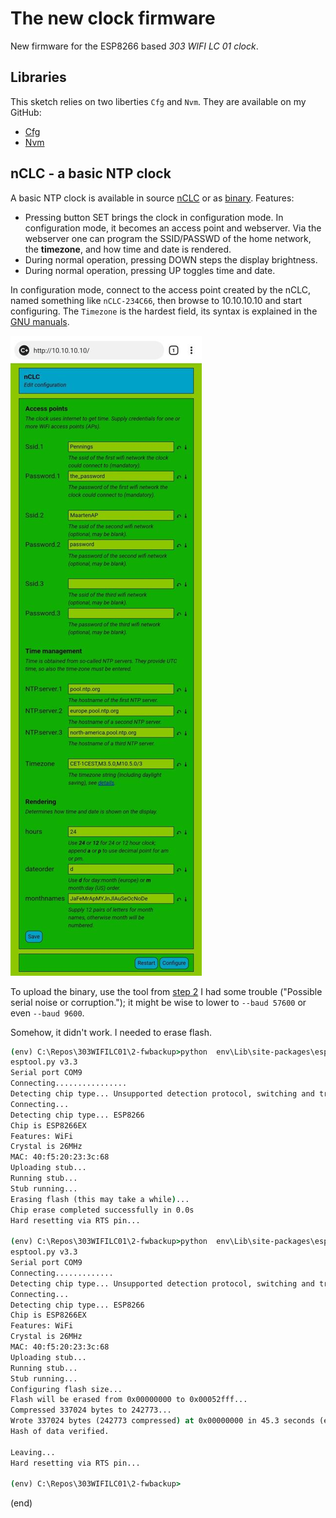 # The new clock firmware

New firmware for the ESP8266 based _303 WIFI LC 01 clock_.


## Libraries

This sketch relies on two liberties `Cfg` and `Nvm`.
They are available on my GitHub:
 - [Cfg](https://github.com/maarten-pennings/Cfg)
 - [Nvm](https://github.com/maarten-pennings/Nvm)


## nCLC - a basic NTP clock

A basic NTP clock is available in source [nCLC](nCLC) or as [binary](nCLC.ino.bin).
Features:

 - Pressing button SET brings the clock in configuration mode.
   In configuration mode, it becomes an access point and webserver.
   Via the webserver one can program the SSID/PASSWD of the home network, the **timezone**,
   and how time and date is rendered.
 - During normal operation, pressing DOWN steps the display brightness.
 - During normal operation, pressing UP toggles time and date.

In configuration mode, connect to the access point created by the nCLC,
named something like `nCLC-234C66`, then browse to 10.10.10.10 and start configuring.
The `Timezone` is the hardest field, its syntax is explained
in the [GNU manuals](https://www.gnu.org/software/libc/manual/html_node/TZ-Variable.html).

![configuration](nCLC-cfg.jpg)

To upload the binary, use the tool from [step 2](../2-fwbackup)
I had some trouble ("Possible serial noise or corruption.");
it might be wise to lower to `--baud 57600` or even `--baud 9600`.

Somehow, it didn't work. I needed to erase flash.

```cmd
(env) C:\Repos\303WIFILC01\2-fwbackup>python  env\Lib\site-packages\esptool.py  --port COM9  --baud 115200  erase_flash
esptool.py v3.3
Serial port COM9
Connecting................
Detecting chip type... Unsupported detection protocol, switching and trying again...
Connecting...
Detecting chip type... ESP8266
Chip is ESP8266EX
Features: WiFi
Crystal is 26MHz
MAC: 40:f5:20:23:3c:68
Uploading stub...
Running stub...
Stub running...
Erasing flash (this may take a while)...
Chip erase completed successfully in 0.0s
Hard resetting via RTS pin...

(env) C:\Repos\303WIFILC01\2-fwbackup>python  env\Lib\site-packages\esptool.py  --port COM9  --baud 57600  write_flash 0x0000 ..\5-clock\nCLC.ino.bin
esptool.py v3.3
Serial port COM9
Connecting.............
Detecting chip type... Unsupported detection protocol, switching and trying again...
Connecting...
Detecting chip type... ESP8266
Chip is ESP8266EX
Features: WiFi
Crystal is 26MHz
MAC: 40:f5:20:23:3c:68
Uploading stub...
Running stub...
Stub running...
Configuring flash size...
Flash will be erased from 0x00000000 to 0x00052fff...
Compressed 337024 bytes to 242773...
Wrote 337024 bytes (242773 compressed) at 0x00000000 in 45.3 seconds (effective 59.5 kbit/s)...
Hash of data verified.

Leaving...
Hard resetting via RTS pin...

(env) C:\Repos\303WIFILC01\2-fwbackup>
```


(end)

